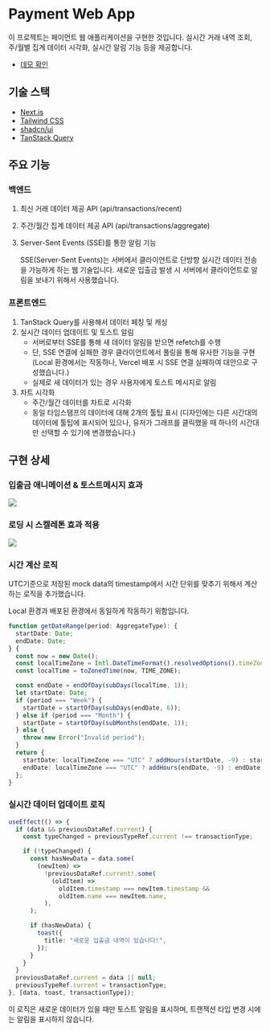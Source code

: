 # Payment Web App

이 프로젝트는 페이먼트 웹 애플리케이션을 구현한 것입니다. 실시간 거래 내역 조회, 주/월별 집계 데이터 시각화, 실시간 알림 기능 등을 제공합니다.

- [데모 확인](https://payment-seonwoo-hans-projects.vercel.app/)

## 기술 스택

- [Next.js](https://nextjs.org/)
- [Tailwind CSS](https://tailwindcss.com/)
- [shadcn/ui](https://ui.shadcn.com/)
- [TanStack Query](https://tanstack.com/query/latest)

## 주요 기능

### 백엔드

1. 최신 거래 데이터 제공 API (api/transactions/recent)
2. 주간/월간 집계 데이터 제공 API (api/transactions/aggregate)
3. Server-Sent Events (SSE)를 통한 알림 기능

   SSE(Server-Sent Events)는 서버에서 클라이언트로 단방향 실시간 데이터 전송을 가능하게 하는 웹 기술입니다. 새로운 입출금 발생 시 서버에서 클라이언트로 알림을 보내기 위해서 사용했습니다.

### 프론트엔드

1. TanStack Query를 사용해서 데이터 페칭 및 캐싱
2. 실시간 데이터 업데이트 및 토스트 알림
   - 서버로부터 SSE를 통해 새 데이터 알림을 받으면 refetch를 수행
   - 단, SSE 연결에 실패한 경우 클라이언트에서 풀링을 통해 유사한 기능을 구현 (Local 환경에서는 작동하나, Vercel 배포 시 SSE 연결 실패하여 대안으로 구성했습니다.)
   - 실제로 새 데이터가 있는 경우 사용자에게 토스트 메시지로 알림
3. 차트 시각화
   - 주간/월간 데이터를 차트로 시각화
   - 동일 타임스탬프의 데이터에 대해 2개의 툴팁 표시
     (디자인에는 다른 시간대의 데이터에 툴팁에 표시되어 있으나, 유저가 그래프를 클릭했을 때 하나의 시간대만 선택할 수 있기에 변경했습니다.)

## 구현 상세

### 입출금 애니메이션 & 토스트메시지 효과

<img src="https://github.com/user-attachments/assets/4d60f008-886e-43ba-887a-da44eecd5811">

### 로딩 시 스켈레톤 효과 적용

<img src="https://github.com/user-attachments/assets/2a8416f2-677c-4416-85e7-8e398ffa04c1">

### 시간 계산 로직

UTC기준으로 저장된 mock data의 timestamp에서 시간 단위를 맞추기 위해서 계산하는 로직을 추가했습니다.

Local 환경과 배포된 환경에서 동일하게 작동하기 위함입니다.

```typescript
function getDateRange(period: AggregateType): {
  startDate: Date;
  endDate: Date;
} {
  const now = new Date();
  const localTimeZone = Intl.DateTimeFormat().resolvedOptions().timeZone;
  const localTime = toZonedTime(now, TIME_ZONE);

  const endDate = endOfDay(subDays(localTime, 1));
  let startDate: Date;
  if (period === "Week") {
    startDate = startOfDay(subDays(endDate, 6));
  } else if (period === "Month") {
    startDate = startOfDay(subMonths(endDate, 1));
  } else {
    throw new Error("Invalid period");
  }
  return {
    startDate: localTimeZone === "UTC" ? addHours(startDate, -9) : startDate,
    endDate: localTimeZone === "UTC" ? addHours(endDate, -9) : endDate,
  };
}
```

### 실시간 데이터 업데이트 로직

```typescript
useEffect(() => {
  if (data && previousDataRef.current) {
    const typeChanged = previousTypeRef.current !== transactionType;

    if (!typeChanged) {
      const hasNewData = data.some(
        (newItem) =>
          !previousDataRef.current!.some(
            (oldItem) =>
              oldItem.timestamp === newItem.timestamp &&
              oldItem.name === newItem.name,
          ),
      );

      if (hasNewData) {
        toast({
          title: "새로운 입출금 내역이 있습니다!",
        });
      }
    }
  }
  previousDataRef.current = data || null;
  previousTypeRef.current = transactionType;
}, [data, toast, transactionType]);
```

이 로직은 새로운 데이터가 있을 때만 토스트 알림을 표시하며, 트랜잭션 타입 변경 시에는 알림을 표시하지 않습니다.
